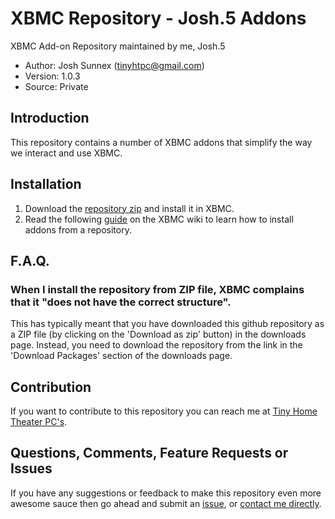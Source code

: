 XBMC Repository - Josh.5 Addons
================

XBMC Add-on Repository maintained by me, Josh.5

* Author: Josh Sunnex (tinyhtpc@gmail.com)
* Version: 1.0.3
* Source: Private

## Introduction
This repository contains a number of XBMC addons that simplify the way we interact and use XBMC.

## Installation
1. Download the [repository zip](https://raw.githubusercontent.com/Josh5/repository-josh5/master/repo/repository.tinyhtpc.xbmc-addons/repository.tinyhtpc.xbmc-addons-1.0.0.zip) 
and install it in XBMC.
2. Read the following [guide](http://wiki.xbmc.org/index.php?title=Add-ons#How_to_install_from_zip) 
on the XBMC wiki to learn how to install addons from a repository.

## F.A.Q.
### When I install the repository from ZIP file, XBMC complains that it "does not have the correct structure".
This has typically meant that you have downloaded this github repository as a ZIP file (by clicking on the
'Download as zip' button) in the downloads page. Instead, you need to download the repository from the link
in the 'Download Packages' section of the downloads page.

## Contribution
If you want to contribute to this repository you can reach me at [Tiny Home Theater PC's](http://tinyhtpc.co.nz/about/contact.php).

## Questions, Comments, Feature Requests or Issues
If you have any suggestions or feedback to make this repository even more awesome sauce then go ahead and submit an 
[issue](https://github.com/Josh5/repository-josh5/issues), or [contact me directly](mailto:xbmc@tinyhtpc.co.nz).
